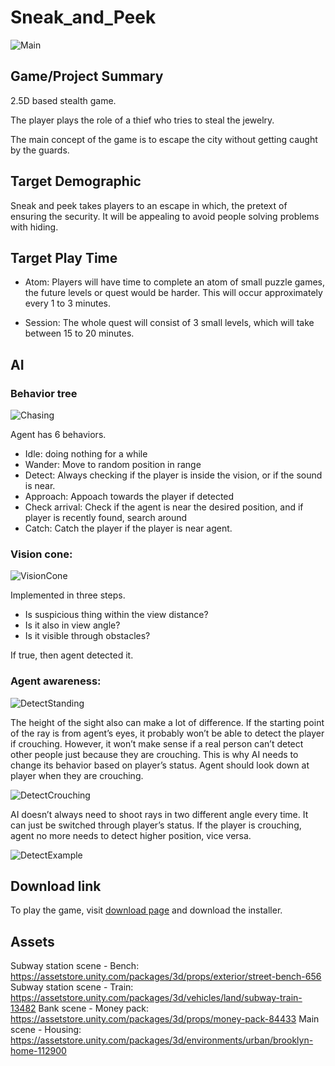 # Sneak_and_Peek

![Main](/IMAGE/main.png)

## Game/Project Summary 

2.5D based stealth game.

The player plays the role of a thief who tries to steal the jewelry. 

The main concept of the game is to escape the city without getting caught by the guards. 

## Target Demographic

Sneak and peek takes players to an escape in which, the pretext of ensuring the security. It will be appealing to avoid people solving problems with hiding.

## Target Play Time

* Atom: Players will have time to complete an atom of small puzzle games, the future levels or quest would be harder. This will occur approximately every 1 to 3 minutes.

* Session: The whole quest will consist of 3 small levels, which will take between 15 to 20 minutes. 

## AI

### Behavior tree

![Chasing](/IMAGE/Chase.gif)

Agent has 6 behaviors.

* Idle: doing nothing for a while
* Wander: Move to random position in range
* Detect: Always checking if the player is inside the vision, or if the sound is near.
* Approach: Appoach towards the player if detected
* Check arrival: Check if the agent is near the desired position, and if player is recently found, search around
* Catch: Catch the player if the player is near agent.

### Vision cone: 

![VisionCone](/IMAGE/Vision.gif)

Implemented in three steps. 

* Is suspicious thing within the view distance? 
* Is it also in view angle? 
* Is it visible through obstacles? 

If true, then agent detected it. 

### Agent awareness: 

 ![DetectStanding](/IMAGE/Detected.png)

The height of the sight also can make a lot of difference. If the starting point of the ray is from agent’s eyes, 
it probably won’t be able to detect the player if crouching. However, it won’t make sense if a real person can’t detect other people just because they are crouching. 
This is why AI needs to change its behavior based on player’s status. Agent should look down at player when they are crouching.

![DetectCrouching](/IMAGE/NotDetected.png)
 
AI doesn’t always need to shoot rays in two different angle every time. It can just be switched through player’s status. 
If the player is crouching, agent no more needs to detect higher position, vice versa.


![DetectExample](/IMAGE/Ducking.gif)
        
## Download link

To play the game, visit [download page](https://github.com/Picbridge/Sneak_and_Peak/raw/main/SneakAndPeek_Setup.exe) and download the installer.

## Assets

Subway station scene - Bench: https://assetstore.unity.com/packages/3d/props/exterior/street-bench-656
Subway station scene - Train: https://assetstore.unity.com/packages/3d/vehicles/land/subway-train-13482
Bank scene - Money pack: https://assetstore.unity.com/packages/3d/props/money-pack-84433
Main scene - Housing: https://assetstore.unity.com/packages/3d/environments/urban/brooklyn-home-112900



